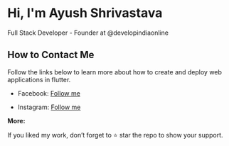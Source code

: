 # Hi, I'm Ayush Shrivastava

Full Stack Developer - Founder at @developindiaonline

## How to Contact Me
Follow the links below to learn more about how to create and deploy web applications in flutter.

* Facebook: [Follow me](https://www.facebook.com/imayushshrivastava)

* Instagram: [Follow me](https://www.instagram.com/imayushshrivastava)

**More:**

If you liked my work, don’t forget to ⭐ star the repo to show your support.
